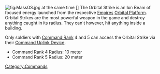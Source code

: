 ![](MassOS.jpg "fig:MassOS.jpg") at the same time \]\] The Orbital
Strike is an Ion Beam of focused energy launched from the respective
[Empires](Empires "wikilink") [Orbital
Platform](Orbital_Platform "wikilink"). Orbital Strikes are the most
powerful weapon in the game and destroy anything caught in its radius.
They can't however, hit anything inside a building.

Only soldiers with [Command Rank](Command_Rank "wikilink") 4 and 5 can
access the Orbital Strike via their [Command Uplink
Device](Command_Uplink_Device "wikilink").

-   Command Rank 4 Radius: 10 meter
-   Command Rank 5 Radius: 20 meter

[Category:Commands](Category:Commands "wikilink")